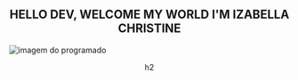

 <CENTER><H2> HELLO DEV, WELCOME MY WORLD I'M IZABELLA CHRISTINE</H2></CENTER>

 ![imagem do programado](https://media.tenor.com/GfSX-u7VGM4AAAAM/coding.gif)
 <center>h2</center>
